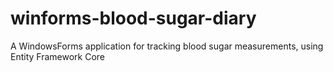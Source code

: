 # winforms-blood-sugar-diary
A WindowsForms application for tracking blood sugar measurements, using Entity Framework Core
